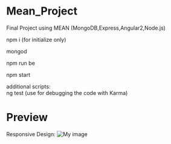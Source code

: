 # Mean_Project
Final Project using MEAN (MongoDB,Express,Angular2,Node.js)

npm i (for initialize only)

mongod

npm run be

npm start

additional scripts:       
ng test (use for debugging the code with Karma)

# Preview

Responsive Design:
![My image](http://i65.tinypic.com/2emijva.png)

